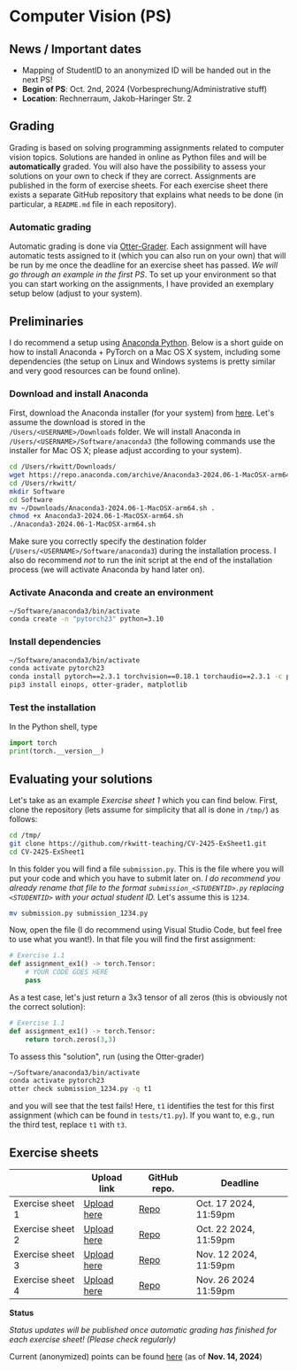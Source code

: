 # Computer Vision (PS)

## News / Important dates

- Mapping of StudentID to an anonymized ID will be handed out in the next PS!
- **Begin of PS**: Oct. 2nd, 2024 (Vorbesprechung/Administrative stuff)
- **Location**: Rechnerraum, Jakob-Haringer Str. 2

## Grading

Grading is based on solving programming assignments related to computer vision topics. 
Solutions are handed in online as Python files and will be **automatically** graded. You will also have the possibility to assess your solutions on your own to check if they are correct. 
Assignments are published in the form of exercise sheets. For each exercise sheet there exists a 
separate GitHub repository that explains what needs to be done (in particular, a `README.md` file in 
each repository).

### Automatic grading

Automatic grading is done via [Otter-Grader](https://otter-grader.readthedocs.io/en/latest/). Each assignment will have automatic tests assigned to it (which you can also run on your own) that will be run by me once the deadline for an exercise sheet has passed. *We will go through an example in the first PS*. To set up your environment so that you can start working on the assignments, I have provided an exemplary setup below (adjust to your system).

## Preliminaries

I do recommend a setup using [Anaconda Python](https://www.anaconda.com/products/individual). Below is a short guide on how to install Anaconda + PyTorch on a Mac OS X system, including some dependencies (the setup on Linux and Windows systems is pretty similar and very good resources can be found online).

### Download and install Anaconda

First, download the Anaconda installer (for your system) from [here](https://www.anaconda.com/products/individual). Let's assume the download is stored in the  
`/Users/<USERNAME>/Downloads` folder. We will install Anaconda in `/Users/<USERNAME>/Software/anaconda3` (the following commands use the installer for Mac OS X; please adjust according to your system).

```bash
cd /Users/rkwitt/Downloads/
wget https://repo.anaconda.com/archive/Anaconda3-2024.06-1-MacOSX-arm64.sh
cd /Users/rkwitt/
mkdir Software
cd Software
mv ~/Downloads/Anaconda3-2024.06-1-MacOSX-arm64.sh .
chmod +x Anaconda3-2024.06-1-MacOSX-arm64.sh
./Anaconda3-2024.06-1-MacOSX-arm64.sh
```

Make sure you correctly specify the destination folder (`/Users/<USERNAME>/Software/anaconda3`) during the installation process. I also do recommend *not* to run the init script at the end of the installation process (we will activate Anaconda by hand later on).

### Activate Anaconda and create an environment

```bash
~/Software/anaconda3/bin/activate
conda create -n "pytorch23" python=3.10
```

### Install dependencies

```bash
~/Software/anaconda3/bin/activate
conda activate pytorch23
conda install pytorch==2.3.1 torchvision==0.18.1 torchaudio==2.3.1 -c pytorch
pip3 install einops, otter-grader, matplotlib
```

### Test the installation

In the Python shell, type

```python
import torch
print(torch.__version__)
```

## Evaluating your solutions

Let's take as an example *Exercise sheet 1* which you can find below. First, clone the repository (lets assume for simplicity that all is done in `/tmp/`)
as follows:

```bash
cd /tmp/
git clone https://github.com/rkwitt-teaching/CV-2425-ExSheet1.git
cd CV-2425-ExSheet1
```

In this folder you will find a file `submission.py`. This is the file where you will put your code and which you have to submit later on. *I do recommend you already rename that file to the format `submission_<STUDENTID>.py` replacing `<STUDENTID>` with your actual student ID.* Let's assume this is `1234`.

```bash
mv submission.py submission_1234.py
```

Now, open the file (I do recommend using Visual Studio Code, but feel free to use what you want!). In that file you will find the first assignment:

```python
# Exercise 1.1
def assignment_ex1() -> torch.Tensor:
    # YOUR CODE GOES HERE
    pass
```

As a test case, let's just return a 3x3 tensor of all zeros (this is obviously not the correct solution):

```python
# Exercise 1.1
def assignment_ex1() -> torch.Tensor:
    return torch.zeros(3,3)
```

To assess this "solution", run (using the Otter-grader)

```bash
~/Software/anaconda3/bin/activate
conda activate pytorch23
otter check submission_1234.py -q t1 
```

and you will see that the test fails! Here, `t1` identifies the test for this first assignment (which can be found in `tests/t1.py`). If you want to, e.g., run the third test, replace `t1` with `t3`.

## Exercise sheets

|  | Upload link | GitHub repo. | Deadline |
|----------|----------|----------|---------|
| Exercise sheet 1    | [Upload here](https://plusacat-my.sharepoint.com/:f:/g/personal/roland_kwitt_plus_ac_at/Er6gH4qEOe5OgwCMIVe9KkQBjb4WuKWXwWa6wiG3BILN_w)    | [Repo](https://github.com/rkwitt-teaching/CV-2425-ExSheet1/tree/main)    | Oct. 17 2024, 11:59pm |
| Exercise sheet 2    | [Upload here](https://plusacat-my.sharepoint.com/:f:/g/personal/roland_kwitt_plus_ac_at/Ehr9cWjH1q1FrfU962BtoqABzNRCMFPLMuUGnWgCsl4JqA)    | [Repo](https://github.com/rkwitt-teaching/CV-2425-ExSheet2) | Oct. 22 2024, 11:59pm    |
| Exercise sheet 3    | [Upload here](https://plusacat-my.sharepoint.com/:f:/g/personal/roland_kwitt_plus_ac_at/EuNjxLDoCM9Hpaasp0DasOwBUGfhmRckHoyJJIxDx0up1g)    | [Repo](https://github.com/rkwitt-teaching/CV-2425-ExSheet3) | Nov. 12 2024, 11:59pm    |
| Exercise sheet 4    | [Upload here](https://plusacat-my.sharepoint.com/:f:/g/personal/roland_kwitt_plus_ac_at/EqvINkAeYntIvXs15mXhIfQBhGfSw15jBbgZ7Jp9sLsy2Q)   | [Repo](https://github.com/rkwitt-teaching/CV-2425-ExSheet4) | Nov. 26 2024 11:59pm |




**Status**

*Status updates will be published once automatic grading has finished for each exercise sheet! (Please check regularly)*

Current (anonymized) points can be found [here](ToStudents.xlsx) (as of **Nov. 14, 2024**)
